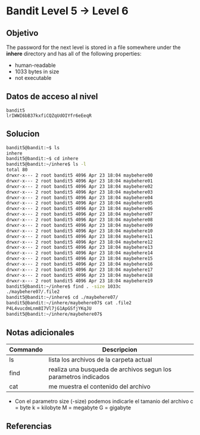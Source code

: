 # Bandit Level 5 → Level 6

## Objetivo
The password for the next level is stored in a file somewhere under the **inhere** directory and has all of the following properties:

- human-readable
- 1033 bytes in size
- not executable


## Datos de acceso al nivel
```
bandit5
lrIWWI6bB37kxfiCQZqUdOIYfr6eEeqR
```

## Solucion
```bash
bandit5@bandit:~$ ls
inhere
bandit5@bandit:~$ cd inhere
bandit5@bandit:~/inhere$ ls -l
total 80
drwxr-x--- 2 root bandit5 4096 Apr 23 18:04 maybehere00
drwxr-x--- 2 root bandit5 4096 Apr 23 18:04 maybehere01
drwxr-x--- 2 root bandit5 4096 Apr 23 18:04 maybehere02
drwxr-x--- 2 root bandit5 4096 Apr 23 18:04 maybehere03
drwxr-x--- 2 root bandit5 4096 Apr 23 18:04 maybehere04
drwxr-x--- 2 root bandit5 4096 Apr 23 18:04 maybehere05
drwxr-x--- 2 root bandit5 4096 Apr 23 18:04 maybehere06
drwxr-x--- 2 root bandit5 4096 Apr 23 18:04 maybehere07
drwxr-x--- 2 root bandit5 4096 Apr 23 18:04 maybehere08
drwxr-x--- 2 root bandit5 4096 Apr 23 18:04 maybehere09
drwxr-x--- 2 root bandit5 4096 Apr 23 18:04 maybehere10
drwxr-x--- 2 root bandit5 4096 Apr 23 18:04 maybehere11
drwxr-x--- 2 root bandit5 4096 Apr 23 18:04 maybehere12
drwxr-x--- 2 root bandit5 4096 Apr 23 18:04 maybehere13
drwxr-x--- 2 root bandit5 4096 Apr 23 18:04 maybehere14
drwxr-x--- 2 root bandit5 4096 Apr 23 18:04 maybehere15
drwxr-x--- 2 root bandit5 4096 Apr 23 18:04 maybehere16
drwxr-x--- 2 root bandit5 4096 Apr 23 18:04 maybehere17
drwxr-x--- 2 root bandit5 4096 Apr 23 18:04 maybehere18
drwxr-x--- 2 root bandit5 4096 Apr 23 18:04 maybehere19
bandit5@bandit:~/inhere$ find . -size 1033c
./maybehere07/.file2
bandit5@bandit:~/inhere$ cd ./maybehere07/
bandit5@bandit:~/inhere/maybehere07$ cat .file2
P4L4vucdmLnm8I7Vl7jG1ApGSfjYKqJU
bandit5@bandit:~/inhere/maybehere07$
```

## Notas adicionales
|Commando| Descripcion|
|-----------|-------------|
|ls| lista los archivos de la carpeta actual|
|find| realiza una busqueda de archivos segun los parametros indicados|
|cat| me muestra el contenido del archivo|
* Con el parametro size (-size) podemos indicarle el tamanio del archivo
	c = byte
	k = kilobyte
	M = megabyte
	G = gigabyte



## Referencias